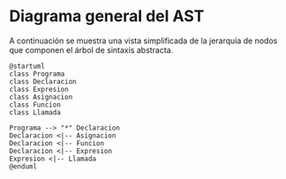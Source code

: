 # Diagrama general del AST

A continuación se muestra una vista simplificada de la jerarquía de nodos que componen el árbol de sintaxis abstracta.

```{uml}
@startuml
class Programa
class Declaracion
class Expresion
class Asignacion
class Funcion
class Llamada

Programa --> "*" Declaracion
Declaracion <|-- Asignacion
Declaracion <|-- Funcion
Declaracion <|-- Expresion
Expresion <|-- Llamada
@enduml
```
